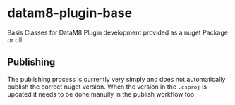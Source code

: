 # datam8-plugin-base
Basis Classes for DataM8 Plugin development provided as a nuget Package or dll.

## Publishing
The publishing process is currently very simply and does not automatically
publish the correct nuget version.
When the version in the `.csproj` is updated it needs to be done manully in
the publish workflow too.

